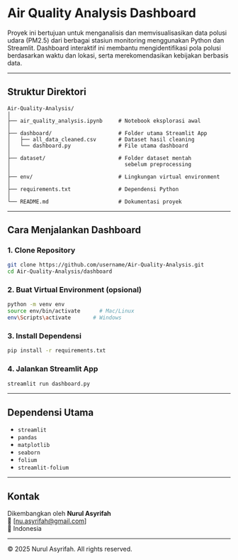 # Air Quality Analysis Dashboard

Proyek ini bertujuan untuk menganalisis dan memvisualisasikan data polusi udara (PM2.5) dari berbagai stasiun monitoring menggunakan Python dan Streamlit. Dashboard interaktif ini membantu mengidentifikasi pola polusi berdasarkan waktu dan lokasi, serta merekomendasikan kebijakan berbasis data.

---

## Struktur Direktori

```
Air-Quality-Analysis/
│
├── air_quality_analysis.ipynb     # Notebook eksplorasi awal
│
├── dashboard/                     # Folder utama Streamlit App
│   ├── all_data_cleaned.csv       # Dataset hasil cleaning
│   └── dashboard.py               # File utama dashboard
│
├── dataset/                       # Folder dataset mentah
│                                    sebelum preprocessing
│
├── env/                           # Lingkungan virtual environment
│
├── requirements.txt               # Dependensi Python
│
└── README.md                      # Dokumentasi proyek
```

---

## Cara Menjalankan Dashboard

### 1. **Clone Repository**

```bash
git clone https://github.com/username/Air-Quality-Analysis.git
cd Air-Quality-Analysis/dashboard
```

### 2. **Buat Virtual Environment (opsional)**

```bash
python -m venv env
source env/bin/activate      # Mac/Linux
env\Scripts\activate       # Windows
```

### 3. **Install Dependensi**

```bash
pip install -r requirements.txt
```

### 4. **Jalankan Streamlit App**

```bash
streamlit run dashboard.py
```

---

## Dependensi Utama

- `streamlit`
- `pandas`
- `matplotlib`
- `seaborn`
- `folium`
- `streamlit-folium`

---

## Kontak

Dikembangkan oleh **Nurul Asyrifah**  
📧 [nu.asyrifah@gmail.com]  
📍 Indonesia

---

© 2025 Nurul Asyrifah. All rights reserved.

